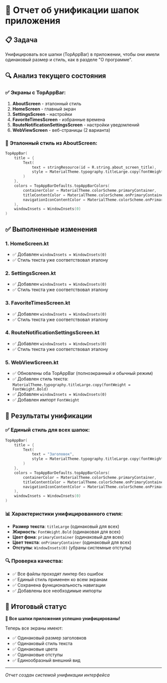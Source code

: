 # 🎨 Отчет об унификации шапок приложения

## 📋 Задача
Унифицировать все шапки (TopAppBar) в приложении, чтобы они имели одинаковый размер и стиль, как в разделе "О программе".

## 🔍 Анализ текущего состояния

### ✅ **Экраны с TopAppBar:**
1. **AboutScreen** - эталонный стиль
2. **HomeScreen** - главный экран
3. **SettingsScreen** - настройки
4. **FavoriteTimesScreen** - избранные времена
5. **RouteNotificationSettingsScreen** - настройки уведомлений
6. **WebViewScreen** - веб-страницы (2 варианта)

### 📏 **Эталонный стиль из AboutScreen:**
```kotlin
TopAppBar(
    title = {
        Text(
            text = stringResource(id = R.string.about_screen_title),
            style = MaterialTheme.typography.titleLarge.copy(fontWeight = FontWeight.Bold)
        )
    },
    colors = TopAppBarDefaults.topAppBarColors(
        containerColor = MaterialTheme.colorScheme.primaryContainer,
        titleContentColor = MaterialTheme.colorScheme.onPrimaryContainer,
        navigationIconContentColor = MaterialTheme.colorScheme.onPrimaryContainer
    ),
    windowInsets = WindowInsets(0)
)
```

## ✅ Выполненные изменения

### 1. **HomeScreen.kt**
- ✅ Добавлен `windowInsets = WindowInsets(0)`
- ✅ Стиль текста уже соответствовал эталону

### 2. **SettingsScreen.kt**
- ✅ Добавлен `windowInsets = WindowInsets(0)`
- ✅ Стиль текста уже соответствовал эталону

### 3. **FavoriteTimesScreen.kt**
- ✅ Добавлен `windowInsets = WindowInsets(0)`
- ✅ Стиль текста уже соответствовал эталону

### 4. **RouteNotificationSettingsScreen.kt**
- ✅ Добавлен `windowInsets = WindowInsets(0)`
- ✅ Стиль текста уже соответствовал эталону

### 5. **WebViewScreen.kt**
- ✅ Обновлены оба TopAppBar (полноэкранный и обычный режим)
- ✅ Добавлен стиль текста: `MaterialTheme.typography.titleLarge.copy(fontWeight = FontWeight.Bold)`
- ✅ Добавлен `windowInsets = WindowInsets(0)`
- ✅ Добавлен импорт `FontWeight`

## 🎯 Результаты унификации

### ✅ **Единый стиль для всех шапок:**
```kotlin
TopAppBar(
    title = {
        Text(
            text = "Заголовок",
            style = MaterialTheme.typography.titleLarge.copy(fontWeight = FontWeight.Bold)
        )
    },
    colors = TopAppBarDefaults.topAppBarColors(
        containerColor = MaterialTheme.colorScheme.primaryContainer,
        titleContentColor = MaterialTheme.colorScheme.onPrimaryContainer,
        navigationIconContentColor = MaterialTheme.colorScheme.onPrimaryContainer
    ),
    windowInsets = WindowInsets(0)
)
```

### 📊 **Характеристики унифицированного стиля:**
- **Размер текста**: `titleLarge` (одинаковый для всех)
- **Жирность**: `FontWeight.Bold` (одинаковая для всех)
- **Цвет фона**: `primaryContainer` (одинаковый для всех)
- **Цвет текста**: `onPrimaryContainer` (одинаковый для всех)
- **Отступы**: `WindowInsets(0)` (убраны системные отступы)

### 🔍 **Проверка качества:**
- ✅ Все файлы проходят линтер без ошибок
- ✅ Единый стиль применен ко всем экранам
- ✅ Сохранена функциональность навигации
- ✅ Добавлены все необходимые импорты

## 🚀 Итоговый статус

**🎉 Все шапки приложения успешно унифицированы!**

Теперь все экраны имеют:
- ✅ Одинаковый размер заголовков
- ✅ Одинаковый стиль текста
- ✅ Одинаковые цвета
- ✅ Одинаковые отступы
- ✅ Единообразный внешний вид

---
*Отчет создан системой унификации интерфейса*

